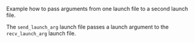 Example how to pass arguments from one launch file to a second launch file.

The `send_launch_arg` launch file passes a launch argument to the `recv_launch_arg` launch file.
